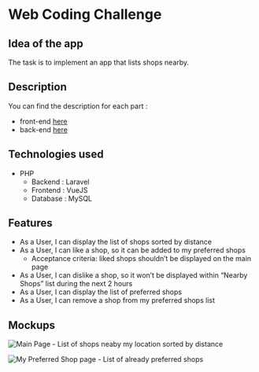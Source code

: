 # Web Coding Challenge

## Idea of the app

The task is to implement an app that lists shops nearby. 

## Description

You can find the description for each part :
- front-end [here](client/README.md)
- back-end [here](server/README.md)


## Technologies used

- PHP 
  - Backend  : Laravel
  - Frontend : VueJS
  - Database :  MySQL


## Features

- As a User, I can display the list of shops sorted by distance
- As a User, I can like a shop, so it can be added to my preferred shops
  - Acceptance criteria: liked shops shouldn’t be displayed on the main page
- As a User, I can dislike a shop, so it won’t be displayed within “Nearby Shops” list during the next 2 hours
- As a User, I can display the list of preferred shops
- As a User, I can remove a shop from my preferred shops list


## Mockups

![Main Page - List of shops neaby my location sorted by distance](https://d2mxuefqeaa7sj.cloudfront.net/s_42947E7C35A750A25D07D7432619573EA3862052B5357BE997A071FD6789712E_1510745488079_Assignment+-+FullStack+Web.png)


![My Preferred Shop page - List of already preferred shops](https://d2mxuefqeaa7sj.cloudfront.net/s_42947E7C35A750A25D07D7432619573EA3862052B5357BE997A071FD6789712E_1510745502935_Assignment+-+FullStack+Web+copy.png)
